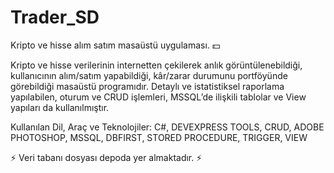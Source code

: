 # Trader_SD
Kripto ve hisse alım satım masaüstü uygulaması. 💵

Kripto ve hisse verilerinin internetten çekilerek anlık görüntülenebildiği, kullanıcının alım/satım yapabildiği, kâr/zarar durumunu portföyünde görebildiği masaüstü programıdır. Detaylı ve istatistiksel raporlama yapılabilen, oturum ve CRUD işlemleri, MSSQL’de ilişkili tablolar ve View yapıları da kullanılmıştır.

Kullanılan Dil, Araç ve Teknolojiler: C#, DEVEXPRESS TOOLS, CRUD, ADOBE PHOTOSHOP, MSSQL, DBFIRST, STORED PROCEDURE, TRIGGER, VIEW

⚡ Veri tabanı dosyası depoda yer almaktadır. ⚡
